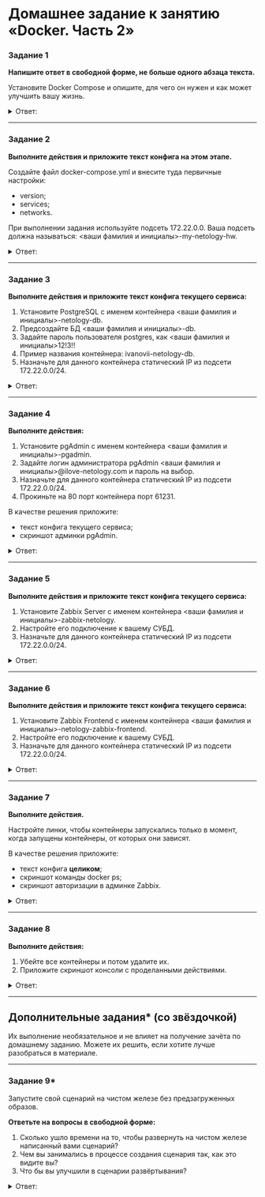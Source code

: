 # Домашнее задание к занятию «Docker. Часть 2»

### Задание 1

**Напишите ответ в свободной форме, не больше одного абзаца текста.**

Установите Docker Compose и опишите, для чего он нужен и как может улучшить вашу жизнь.

<details> 
<summary> Ответ:  </summary>
 
>Docker Compose — запускает среды приложений с несколькими контейнерами, задаваемых в файле YAML. Он использует определения служб для построения полностью настраиваемых сред с несколькими контейнерами, которые могут использовать общие сети и тома хранения данных. Достаточно запустить одну команду docker-compose up, после чего все контейнеры будут подняты без нашего вмешательства, причем со всеми  настройками, которые будут прописаны в yml-файле. 
 
![](https://user-images.githubusercontent.com/134618774/244391510-ee1f7b0d-df6b-4cb7-9008-f7995af7a322.png)
 
</details> 

---

### Задание 2 

**Выполните действия и приложите текст конфига на этом этапе.** 

Создайте файл docker-compose.yml и внесите туда первичные настройки: 

 * version;
 * services;
 * networks.

При выполнении задания используйте подсеть 172.22.0.0.
Ваша подсеть должна называться: <ваши фамилия и инициалы>-my-netology-hw.

<details> 
<summary> Ответ:  </summary>
 
 файл docker-compose.yml
 
 ```
 version: "3"
  2
  3 services:
  4   postgres:
  5     image: postgres:latest
  6
  7 networks:
  8   lebedevss-my-netology-hw:
  9     driver: bridge
 10     ipam:
 11       config:
 12         - subnet: 172.22.0.0/24
 
 ```
 ![](https://user-images.githubusercontent.com/136073445/244927288-728f7234-4722-4319-9397-36fb460d5f04.png)
</details> 

---

### Задание 3 

**Выполните действия и приложите текст конфига текущего сервиса:** 

1. Установите PostgreSQL с именем контейнера <ваши фамилия и инициалы>-netology-db. 
2. Предсоздайте БД <ваши фамилия и инициалы>-db.
3. Задайте пароль пользователя postgres, как <ваши фамилия и инициалы>12!3!!
4. Пример названия контейнера: ivanovii-netology-db.
5. Назначьте для данного контейнера статический IP из подсети 172.22.0.0/24.

<details> 
<summary> Ответ:  </summary>
 
 ```
services:
  posrgres:
    image: postgres:latest
    container_name: lebedevss-netology-db
    environment:
      POSTGRES_DB: lebedevss-db
      POSTGRES_USER: postgres
      POSTGRES_PASSWORD: lebedevss12!3!!
      PGDATA: /var/lib/postgressql/data/pgdata
    ports:
      - 5432:5432
    networks:
      network1:
        ipv4_address: 172.22.0.2
    volumes:
      - "db-data:/var/lib/postgresql/data/pgdata"
    restart: always
 
 ```
 ![](https://user-images.githubusercontent.com/136073445/244930371-9ba94d9d-3895-4105-81e8-b59f2f15f49d.png)
 
</details> 

---

### Задание 4 

**Выполните действия:**

1. Установите pgAdmin с именем контейнера <ваши фамилия и инициалы>-pgadmin. 
2. Задайте логин администратора pgAdmin <ваши фамилия и инициалы>@ilove-netology.com и пароль на выбор.
3. Назначьте для данного контейнера статический IP из подсети 172.22.0.0/24.
4. Прокиньте на 80 порт контейнера порт 61231.

В качестве решения приложите:

* текст конфига текущего сервиса;
* скриншот админки pgAdmin.

<details> 
<summary> Ответ:  </summary>
 
 ```
   pgadmin:
    image: dpage/pgadmin4
    container_name: lebedevss-pgadmin
    environment:
      PGADMIN_DEFAULT_EMAIL: lebedevss@ilove-netology.com
      PGADMIN_DEFAULT_PASSWORD: 123123
    ports:
      - 61231:80
    networks:
        network1:
          ipv4_address: 172.22.0.3
 
 ```
 ![](https://user-images.githubusercontent.com/136073445/244957943-bd6c8cd1-3cb4-4c4c-8d75-5e87d41fb204.png)
 
 ![](https://user-images.githubusercontent.com/136073445/244957853-155c5402-ae0a-4095-8650-a46ab7b70d38.png)
 
</details> 

---

### Задание 5 

**Выполните действия и приложите текст конфига текущего сервиса:** 

1. Установите Zabbix Server с именем контейнера <ваши фамилия и инициалы>-zabbix-netology. 
2. Настройте его подключение к вашему СУБД.
3. Назначьте для данного контейнера статический IP из подсети 172.22.0.0/24.

<details> 
<summary> Ответ:  </summary>
 
```
 zabbix-server:
    image: zabbix/zabbix-server-pgsql
    container_name: lebedevss-zabbix-netology
    environment:
      DB_SERVER_HOST: 172.22.0.2
      POSTGRES_USER: postgres
      POSTGRES_PASSWORD: lebedevss12!3!!
    ports:
      - 10051:10051
    networks:
        network1:
          ipv4_address: 172.22.0.4
    restart: always
 
``` 
</details> 

---

### Задание 6

**Выполните действия и приложите текст конфига текущего сервиса:** 

1. Установите Zabbix Frontend с именем контейнера <ваши фамилия и инициалы>-netology-zabbix-frontend. 
2. Настройте его подключение к вашему СУБД.
3. Назначьте для данного контейнера статический IP из подсети 172.22.0.0/24.

<details> 
<summary> Ответ:  </summary>
 
 ```
 zabbix-frontend:
    image: zabbix/zabbix-web-apache-pgsql
    container_name: lebedevss-netology-zabbix-frontend
    links:
      - posrgres
      - zabbix-server
    environment:
      DB_SERVER_HOST: 172.22.0.2
      POSTGRES_USER: postgres
      POSTGRES_PASSWORD:  lebedevss12!3!!
      ZBX_SERVER_HOST: zabbix-server
      PHP_TZ: "Asia/Yekaterinburg"
    ports:
         - "8080:8080"
         - "8443:8443"
    networks:
        network1:
          ipv4_address: 172.22.0.5
    restart: always 
 ```
</details> 

---

### Задание 7 

**Выполните действия.**

Настройте линки, чтобы контейнеры запускались только в момент, когда запущены контейнеры, от которых они зависят.

В качестве решения приложите:

* текст конфига **целиком**;
* скриншот команды docker ps;
* скриншот авторизации в админке Zabbix.

<details> 
<summary> Ответ:  </summary>
 
```
 version: "3"
services:
  posrgres:
    image: postgres:latest
    container_name: lebedevss-netology-db
    environment:
      POSTGRES_DB: lebedevss-db
      POSTGRES_USER: postgres
      POSTGRES_PASSWORD: lebedevss12!3!!
      PGDATA: /var/lib/postgressql/data/pgdata
    ports:
      - 5432:5432
    networks:
      network1:
        ipv4_address: 172.22.0.2
    volumes:
      - "db-data:/var/lib/postgresql/data/pgdata"
    restart: always

  pgadmin:
    image: dpage/pgadmin4
    container_name: lebedevss-pgadmin
    environment:
      PGADMIN_DEFAULT_EMAIL: lebedevss@ilove-netology.com
      PGADMIN_DEFAULT_PASSWORD: 123123
    ports:
      - 61231:80
    networks:
        network1:
          ipv4_address: 172.22.0.3

  zabbix-server:
    image: zabbix/zabbix-server-pgsql
    container_name: lebedevss-zabbix-netology
    environment:
      DB_SERVER_HOST: 172.22.0.2
      POSTGRES_USER: postgres
      POSTGRES_PASSWORD: lebedevss12!3!!
    ports:
      - 10051:10051
    networks:
        network1:
          ipv4_address: 172.22.0.4
    restart: always

  zabbix-frontend:
    image: zabbix/zabbix-web-apache-pgsql
    container_name: lebedevss-netology-zabbix-frontend
    links:
      - posrgres
      - zabbix-server
    environment:
      DB_SERVER_HOST: 172.22.0.2
      POSTGRES_USER: postgres
      POSTGRES_PASSWORD:  lebedevss12!3!!
      ZBX_SERVER_HOST: zabbix-server
      PHP_TZ: "Asia/Yekaterinburg"
    ports:
         - "8080:8080"
         - "8443:8443"
    networks:
        network1:
          ipv4_address: 172.22.0.5
    restart: always
networks:
  network1:
    name: lebedevss-my-netology-hw
    driver: bridge
    ipam:
      config:
       - subnet: 172.22.0.0/24
         gateway: 172.22.0.1
volumes:
  db-data: {} 
```
 ![](https://user-images.githubusercontent.com/136073445/245496166-29b6d6bb-f687-4d8d-8b9f-a9267bba10a1.png)
 
 ![](https://user-images.githubusercontent.com/136073445/245495520-957d63cd-be42-49a3-8107-979d76180082.png)
 
</details> 

---

### Задание 8 

**Выполните действия:** 

1. Убейте все контейнеры и потом удалите их.
1. Приложите скриншот консоли с проделанными действиями.

<details> 
<summary> Ответ:  </summary>
 
</details> 

---

## Дополнительные задания* (со звёздочкой)

Их выполнение необязательное и не влияет на получение зачёта по домашнему заданию. Можете их решить, если хотите лучше разобраться в материале.

---

### Задание 9* 

Запустите свой сценарий на чистом железе без предзагруженных образов.

**Ответьте на вопросы в свободной форме:**

1. Сколько ушло времени на то, чтобы развернуть на чистом железе написанный вами сценарий?
2. Чем вы занимались в процессе создания сценария так, как это видите вы?
3. Что бы вы улучшили в сценарии развёртывания?

<details> 
<summary> Ответ:  </summary>
 
</details> 
